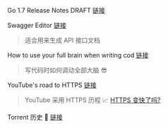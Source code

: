 Go 1.7 Release Notes DRAFT [链接](https://tip.golang.org/doc/go1.7)

Swagger Editor [链接](http://editor.swagger.io/#/)
> 适合用来生成 API 接口文档

How to use your full brain when writing cod [链接](https://news.ycombinator.com/item?id=12202286)
> 写代码时如何调动全部大脑 :sunglasses:

YouTube's road to HTTPS [链接](https://youtube-eng.blogspot.sg/2016/08/youtubes-road-to-https.html?m=1)
> YouTube 采用 HTTPS 历程 :chart_with_upwards_trend:
> [HTTPS 变快了吗?](https://istlsfastyet.com/)

Torrent 历史 :notebook_with_decorative_cover: [链接](https://github.com/m31271n/m2t/blob/master/README.md)

